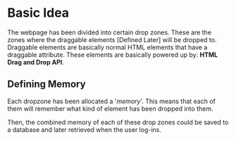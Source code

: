 # Basic Idea

The webpage has been divided into certain drop zones. These are the zones where the draggable elements [Defined Later] will be dropped to.
Draggable elements are basically normal HTML elements that have a draggable attribute. These elements are basically powered up by: **HTML Drag and Drop API**.

## Defining **Memory**

Each dropzone has been allocated a '_memory_'. This means that each of them will remember what kind of element has been dropped into them.

Then, the combined memory of each of these drop zones could be saved to a database and later retrieved when the user log-ins.
